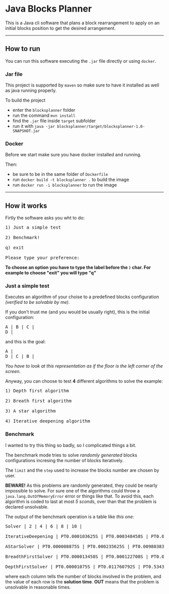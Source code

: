 # Java Blocks Planner

This is a Java cli software that plans a block rearrangement to apply on an initial blocks position to get the desired arrangement. 


----

## How to run

You can run this software executing the `.jar` file directly or using `docker`.

### Jar file

This project is supported by `maven` so make sure to have it installed as well as java running properly.

To build the project

- enter the `blocksplanner` folder
- run the command `mvn install`
- find the `.jar` file inside `target` subfolder
- run it with `java -jar blocksplanner/target/blocksplanner-1.0-SNAPSHOT.jar`

### Docker

Before we start make sure you have docker installed and running.

Then:

- be sure to be in the same folder of `Dockerfile`
- run `docker build -t blocksplanner .` to build the image
- run `docker run -i blocksplanner` to run the image

---

## How it works

Firtly the software asks you wht to do:

<pre>
1) Just a simple test

2) Benchmark!

q) exit

Please type your preference:
</pre>

**To choose an option you have to type the label before the `)` char. For example to choose "exit" you will type "q"**

### Just a simple test

Executes an algorithm of your choise to a predefined blocks configuration *(verified to be solvable by me)*.

If you don't trust me (and you would be usually right), this is the initial configuration:

<pre>
A | B | C | 
D | 
</pre>

and this is the goal:

<pre>
A | 
D | C | B |
</pre>

*You have to look at this representation as if the floor is the left corner of the screen.*

Anyway, you can choose to test **4** different algorithms to solve the example:

<pre>
1) Depth first algorithm

2) Breath first algorithm

3) A star algorithm

4) Iterative deepening algorithm
</pre>

### Benchmark

I wanted to try this thing so badly, so I complicated things a bit.

The benchmark mode tries to solve *randomly generated* blocks configurations incresing the number of blocks iteratively.

The `limit` and the `step` used to increase the blocks number are chosen by user.

**BEWARE!** As this problems are randomly generated, they could be nearly impossible to solve. For sure one of the algorithms could throw a `java.lang.OutOfMemoryError` error or things like that. To avoid this, each algorithm is coded to last at most *5 sconds*, over than that the problem is declared unsolvable.

The output of the benchmark operation is a table like *this one*:

<pre>
Solver | 2 | 4 | 6 | 8 | 10 | 

IterativeDeepening | PT0.000103625S | PT0.000348458S | PT0.006790208S | OUT | OUT | 

AStarSolver | PT0.000008875S | PT0.000235625S | PT0.009803833S | OUT | OUT | 

BreadthFirstSolver | PT0.000013458S | PT0.000122708S | PT0.003210541S | OUT | OUT | 

DepthFirstSolver | PT0.00001075S | PT0.011760792S | PT0.534384375S | OUT | OUT |
</pre>

where each column tells the number of blocks involved in the problem, and the value of each row is the **solution time**. **OUT** means that the problem is unsolvable in reasonable times.

